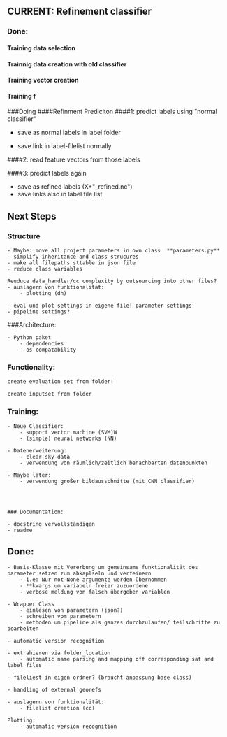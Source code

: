 ## CURRENT:  Refinement classifier 
### Done:
#### Training data selection
#### Trainnig data creation with old classifier
#### Training vector creation
#### Training f
###Doing
####Refinment Prediciton
####1: predict labels using "normal classifier"  
  
  -  save as normal labels in label folder  
 
  - save link in label-filelist normally

####2: read feature vectors from those labels

   

####3: predict labels again

- save as refined labels (X+"_refined.nc")
- save links also in label file list


## Next Steps

### Structure

    - Maybe: move all project parameters in own class  **parameters.py**
    - simplify inheritance and class strucures
    - make all filepaths sttable in json file
    - reduce class variables
    
    Reuduce data_handler/cc complexity by outsourcing into other files?
    - auslagern von funktionalität:
        - plotting (dh)

    - eval und plot settings in eigene file! parameter settings
    - pipeline settings?
    
###Architecture:

    
    - Python paket
        - dependencies
        - os-compatability



### Functionality:

    create evaluation set from folder!

    create inputset from folder
### Training:


    - Neue Classifier:
        - support vector machine (SVM)W
        - (simple) neural networks (NN)

    - Datenerweiterung:
        - clear-sky-data
        - verwendung von räumlich/zeitlich benachbarten datenpunkten

    - Maybe later:
        - verwendung großer bildausschnitte (mit CNN classifier)




    ### Documentation:

    - docstring vervollständigen
    - readme



## Done:



    - Basis-Klasse mit Vererbung um gemeinsame funktionalität des parameter setzen zum abkaplseln und verfeinern
        - i.e: Nur not-None argumente werden übernommen 
        - **kwargs um variabeln freier zuzuordene
        - verbose meldung von falsch übergeben variablen

    - Wrapper Class
        - einlesen von parametern (json?)
        - schreiben vom parametern
        - methoden um pipeline als ganzes durchzulaufen/ teilschritte zu bearbeiten
    
    - automatic version recognition

    - extrahieren via folder_location
        - automatic name parsing and mapping off corresponding sat and label files

    - fileliest in eigen ordner? (braucht anpassung base class)

    - handling of external georefs

    - auslagern von funktionalität:
        - filelist creation (cc)

    Plotting:
        - automatic version recognition
